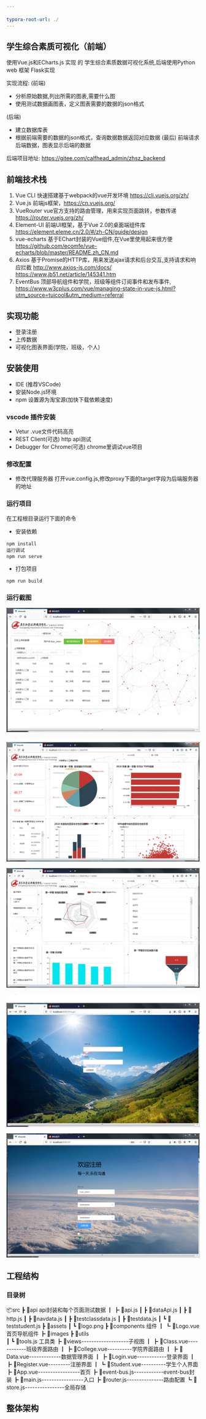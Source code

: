 ```yaml
---

typora-root-url: ./
---
```


## 学生综合素质可视化（前端）

使用Vue.js和ECharts.js 实现 的 学生综合素质数据可视化系统,后端使用Python web 框架 Flask实现

实现流程:
(前端)
- 分析原始数据,列出所需的图表,需要什么图
- 使用测试数据画图表，定义图表需要的数据的json格式

(后端)
- 建立数据库表
- 根据前端需要的数据的json格式，查询数据数据返回对应数据
(最后)
前端请求后端数据，图表显示后端的数据


后端项目地址:
https://gitee.com/calfhead_admin/zhsz_backend


## 前端技术栈

1. Vue CLI
快速搭建基于webpack的vue开发环境
https://cli.vuejs.org/zh/
2. Vue.js 
前端js框架，https://cn.vuejs.org/
3. VueRouter 
vue官方支持的路由管理，用来实现页面跳转，参数传递
https://router.vuejs.org/zh/
4. Element-UI
前端UI框架，基于Vue 2.0的桌面端组件库
https://element.eleme.cn/2.0/#/zh-CN/guide/design
5. vue-echarts
基于EChart封装的Vue组件,在Vue里使用起来很方便
https://github.com/ecomfe/vue-echarts/blob/master/README.zh_CN.md
6. Axios 
基于Promise的HTTP库，用来发送ajax请求和后台交互,支持请求和响应拦截
http://www.axios-js.com/docs/
https://www.jb51.net/article/145341.htm
6. EventBus 
顶部导航组件和学院，班级等组件订阅事件和发布事件,
https://www.w3cplus.com/vue/managing-state-in-vue-js.html?utm_source=tuicool&utm_medium=referral

## 实现功能

- 登录注册
- 上传数据
- 可视化图表界面(学院，班级，个人)



## 安装使用
- IDE (推荐VSCode)
- 安装Node.js环境
- npm 设置源为淘宝源(加快下载依赖速度)

### vscode 插件安装
- Vetur
.vue文件代码高亮
- REST Client(可选)
http api测试
- Debugger for Chrome(可选)
chrome里调试vue项目


### 修改配置
- 修改代理服务器
打开vue.config.js,修改proxy下面的target字段为后端服务器的地址


### 运行项目

在工程根目录运行下面的命令

- 安装依赖
```
npm install
运行调试
npm run serve
```
- 打包项目
```
npm run build
```


### 运行截图

![后台管理](/preview/admin.PNG)

![college](/preview/college.PNG)

![class](/preview/class.PNG)

![login](/preview/login.PNG)

![register](/preview/register.PNG)

## 工程结构

### 目录树
📦src
 ┣ 📂api                    api封装和每个页面测试数据
 ┃ ┣ 📜api.js
 ┃ ┣ 📜dataApi.js
 ┃ ┣ 📜http.js
 ┃ ┣ 📜navdata.js
 ┃ ┣ 📜testclassdata.js
 ┃ ┣ 📜testdata.js
 ┃ ┗ 📜teststudent.js
 ┣ 📂assets
 ┃ ┗ 📜logo.png
 ┣ 📂components             组件
 ┃ ┗ 📜Logo.vue            首页导航组件
 ┣ 📂images
 ┣ 📂utils                  
 ┃ ┗ 📜tools.js             工具类
 ┣ 📂views-------------------子视图
 ┃ ┣ 📜Class.vue------------班级界面路由
 ┃ ┣ 📜College.vue----------学院界面路由
 ┃ ┣ 📜Data.vue-------------数据管理界面
 ┃ ┣ 📜Login.vue------------登录界面
 ┃ ┣ 📜Register.vue---------注册界面
 ┃ ┗ 📜Student.vue----------学生个人界面
 ┣ 📜App.vue-----------------首页
 ┣ 📜event-bus.js------------event-bus封装
 ┣ 📜main.js-----------------入口
 ┣ 📜router.js---------------路由配置
 ┗ 📜store.js----------------全局存储



## 整体架构
